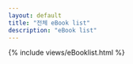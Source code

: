 ```yaml
---
layout: default
title: "전체 eBook list"
description: "eBook list"
---
```


{% include views/eBooklist.html %}

